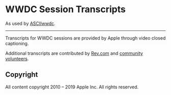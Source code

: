 # WWDC Session Transcripts

As used by [ASCIIwwdc](https://asciiwwdc.com).

---

Transcripts for WWDC sessions are provided by Apple
through video closed captioning.

Additional transcripts are contributed by [Rev.com](http://www.rev.com/)
and [community volunteers](https://github.com/asciiWWDC/wwdc-session-transcripts/graphs/contributors).

## Copyright

All content copyright 2010 – 2019 Apple Inc.
All rights reserved.
